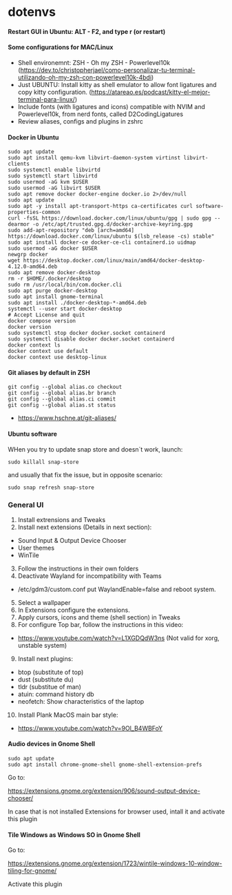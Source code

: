 # dotenvs

#### Restart GUI in Ubuntu: ALT - F2, and type r (or restart)

#### Some configurations for MAC/Linux

- Shell environemnt: ZSH - Oh my ZSH - Powerlevel10k
  (<https://dev.to/christopherjael/como-personalizar-tu-terminal-utilizando-oh-my-zsh-con-powerlevel10k-4bdi>)
- Just UBUNTU: Install kitty as shell emulator to allow font ligatures and copy kitty configuration.
  (<https://atareao.es/podcast/kitty-el-mejor-terminal-para-linux/>)
- Include fonts (with ligatures and icons) compatible with NVIM and Powerlevel10k, from nerd fonts, called D2CodingLigatures
- Review aliases, configs and plugins in zshrc

#### Docker in Ubuntu

```
sudo apt update
sudo apt install qemu-kvm libvirt-daemon-system virtinst libvirt-clients
sudo systemctl enable libvirtd
sudo systemctl start libvirtd
sudo usermod -aG kvm $USER
sudo usermod -aG libvirt $USER
sudo apt remove docker docker-engine docker.io 2>/dev/null
sudo apt update
sudo apt -y install apt-transport-https ca-certificates curl software-properties-common
curl -fsSL https://download.docker.com/linux/ubuntu/gpg | sudo gpg --dearmor -o /etc/apt/trusted.gpg.d/docker-archive-keyring.gpg
sudo add-apt-repository "deb [arch=amd64] https://download.docker.com/linux/ubuntu $(lsb_release -cs) stable"
sudo apt install docker-ce docker-ce-cli containerd.io uidmap
sudo usermod -aG docker $USER
newgrp docker
wget https://desktop.docker.com/linux/main/amd64/docker-desktop-4.12.0-amd64.deb
sudo apt remove docker-desktop
rm -r $HOME/.docker/desktop
sudo rm /usr/local/bin/com.docker.cli
sudo apt purge docker-desktop
sudo apt install gnome-terminal
sudo apt install ./docker-desktop-*-amd64.deb
systemctl --user start docker-desktop
# Accept License and quit
docker compose version
docker version
sudo systemctl stop docker docker.socket containerd
sudo systemctl disable docker docker.socket containerd
docker context ls
docker context use default
docker context use desktop-linux
```

#### Git aliases by default in ZSH

```
git config --global alias.co checkout
git config --global alias.br branch
git config --global alias.ci commit
git config --global alias.st status
```

- <https://www.hschne.at/git-aliases/>

#### Ubuntu software

WHen you try to update snap store and doesn´t work, launch:

```
sudo killall snap-store
```

and usually that fix the issue, but in opposite scenario:

```
sudo snap refresh snap-store
```

### General UI

1. Install extrensions and Tweaks
2. Install next extensions (Details in next section):

- Sound Input & Output Device Chooser
- User themes
- WinTile

3. Follow the instructions in their own folders
4. Deactivate Wayland for incompatibility with Teams

- /etc/gdm3/custom.conf put WaylandEnable=false and reboot system.

5. Select a wallpaper
6. In Extensions configure the extensions.
7. Apply cursors, icons and theme (shell section) in Tweaks
8. For configure Top bar, follow the instructions in this video:

- <https://www.youtube.com/watch?v=L1XGDQdW3ns> (Not valid for xorg, unstable system)

9. Install next plugins:

- btop (substitute of top)
- dust (substitute du)
- tldr (substitue of man)
- atuin: command history db
- neofetch: Show characteristics of the laptop

10. Install Plank MacOS main bar style:

- <https://www.youtube.com/watch?v=9Ol_B4WBFoY>

#### Audio devices in Gnome Shell

```
sudo apt update
sudo apt install chrome-gnome-shell gnome-shell-extension-prefs
```

Go to:

<https://extensions.gnome.org/extension/906/sound-output-device-chooser/>

In case that is not installed Extensions for browser used, intall it and activate this plugin

#### Tile Windows as Windows SO in Gnome Shell

Go to:

<https://extensions.gnome.org/extension/1723/wintile-windows-10-window-tiling-for-gnome/>

Activate this plugin
